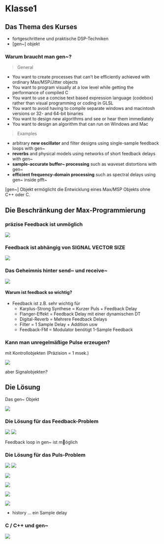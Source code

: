 # Klasse1


## Das Thema des Kurses

- fortgeschrittene und praktische DSP-Techniken
- [gen~] objekt

### Warum braucht man gen~?

>General
>
- You want to create processes that can't be efficiently achieved with ordinary Max/MSP/Jitter objects
- You want to program visually at a low level while getting the performance of compiled C
- You want to use a concise text based expression language (codebox) rather than visual programming or coding in GLSL
- You want to avoid having to compile separate windows and macintosh versions or 32- and 64-bit binaries
- You want to design new algorithms and see or hear them immediately
- You want to design an algorithm that can run on Windows and Mac

>Examples
>
- arbitrary **new oscillator** and filter designs using single-sample feedback loops with gen~
- **reverbs** and physical models using networks of short feedback delays with gen~
- **sample-accurate buffer~ processing** such as waveset distortions with gen~
- **efficient frequency-domain processing** such as spectral delays using gen~ inside pfft~

[gen~] Objekt ermöglicht die Entwicklung eines Max/MSP Objekts ohne C++ oder C.



## Die Beschränkung der Max-Programmierung


### präzise Feedback ist unmöglich
![](Klasse1/png/motivation1.png)

### Feedback ist abhängig von SIGNAL VECTOR SIZE
![](Klasse1/png/motivation2.png)

### Das Geheimnis hinter send~ und receive~ 
![](Klasse1/png/motivation3.png)


#### Warum ist feedback so wichtig?

- Feedback ist z.B. sehr wichtig für
	- Karplus-Strong Synthese = Kurzer Puls + Feedback Delay
	- Flanger-Effekt = Feedback Delay mit einer dynamischen DT
	- Digital-Reverb = Mehrere Feedback Delays
	- Filter = 1 Sample Delay + Addition usw
	- Feedback-FM = Modulator benötigt 1-Sample Feedback

	
### Kann man unregelmäßige Pulse erzeugen?

mit Kontrollobjekten (Präzision = 1 msek.)

![](Klasse1/png/motivation4.png)

aber Signalobjekten?


## Die Lösung

Das gen~ Objekt

![](Klasse1/png/gen~.png)

### Die Lösung für das Feedback-Problem
![](Klasse1/png/feedback.png)
![](Klasse1/png/feedback_gen.png)

Feedback loop in gen~ ist m￿öglich

### Die Lösung für das Puls-Problem
![](Klasse1/png/irregular.png)
![](Klasse1/png/irregular_gen.png)

![](Klasse1/png/irregular_step1.png)

![](Klasse1/png/irregular_step2.png)

![](Klasse1/png/irregular_step3.png)

![](Klasse1/png/irregular_step4.png)

- history ... ein Sample delay

### C / C++ und gen~

![](Klasse1/png/c++.png)

